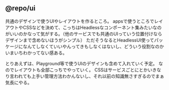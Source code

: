 ## @repo/ui

共通のデザインで使うUIやレイアウトを作るところ。
appsで使うところでレイアウトやCSSなどを決めて、こっちはHeadlessなコンポーネント集みたいなのがいいのかなって気がする。（他のサービスでも共通のUIっていう位置付けならデザインまで含めないほうがシンプル）
ただそうなるとHeadlessUI使ってパッケージになんてしなくていいやんってきもしなくはないし、どういう役割なのかいまいちわかってない感ある。

とりあえずは、Playground等で使うUIのデザインも含めて入れていく予定。
なのでレイアウトも全部こっちでやっていく。
CSSはサービスごとにとかいきなり言われても上手い管理方法わかんないし、それ以前の知識無さすぎるのでまぁ気長にやる。
